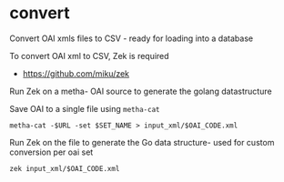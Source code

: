 # convert
Convert OAI xmls files to CSV - ready for loading into a database

To convert OAI xml to CSV, Zek is required
* https://github.com/miku/zek


Run Zek on a metha- OAI source to generate the golang datastructure

Save OAI to a single file using `metha-cat`

```
metha-cat -$URL -set $SET_NAME > input_xml/$OAI_CODE.xml
```

Run Zek on the file to generate the Go data structure- used for custom conversion per oai set

```
zek input_xml/$OAI_CODE.xml
```
